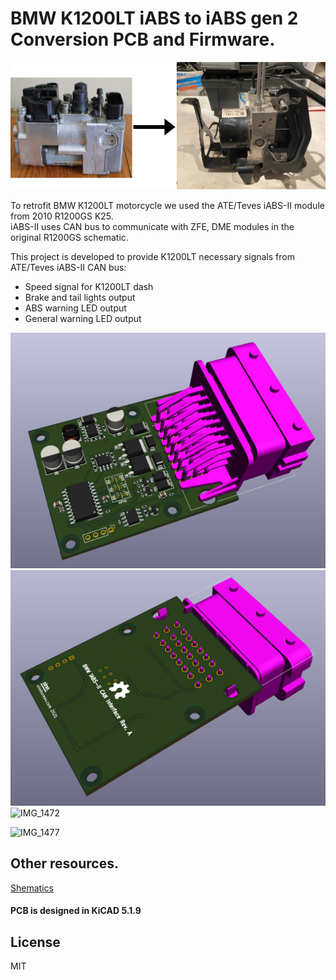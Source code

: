 # BMW K1200LT iABS to iABS gen 2 Conversion PCB and Firmware.

![BMW K1200LT ABS Conversion](docs/bmw-abs.png)

To retrofit BMW K1200LT motorcycle we used the ATE/Teves iABS-II module from 2010 R1200GS K25.  
iABS-II uses CAN bus to communicate with ZFE, DME modules in the original R1200GS schematic.  

This project is developed to provide K1200LT necessary signals from ATE/Teves iABS-II CAN bus:
- Speed signal for K1200LT dash
- Brake and tail lights output
- ABS warning LED output
- General warning LED output  

![PCB Render](docs/RevA-1.png)
![PCB Render](docs/RevA-2.png)
![IMG_1472](https://user-images.githubusercontent.com/11366067/129911945-90e3589d-5147-44b8-a22e-62c74263f278.jpg)
<!-- ![IMG_1473](https://user-images.githubusercontent.com/11366067/129911985-b8ce3c54-3990-48e8-b734-4c0b1e120d9e.jpg)
![IMG_1475](https://user-images.githubusercontent.com/11366067/129912004-15128995-6d64-4012-b580-ba468f006576.jpg)
![IMG_1476](https://user-images.githubusercontent.com/11366067/129912034-00b8ea57-16d7-4200-b9ce-d0883e993687.jpg) -->
![IMG_1477](https://user-images.githubusercontent.com/11366067/129912064-d4d70195-653c-4ccf-9f52-2a9a760f449b.jpg)

## Other resources. 
[Shematics](docs/)

#### PCB is designed in KiCAD 5.1.9

## License

MIT
